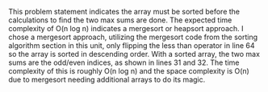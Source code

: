 This problem statement indicates the array must be sorted before the calculations to find the two max sums are done. The expected time complexity of O(n log n) indicates a mergesort or heapsort approach. I chose a mergesort approach, utilizing the mergesort code from the sorting algorithm section in this unit, only flipping the less than operator in line 64 so the array is sorted in descending order. With a sorted array, the two max sums are the odd/even indices, as shown in lines 31 and 32. The time complexity of this is roughly O(n log n) and the space complexity is O(n) due to mergesort needing additional arrays to do its magic. 